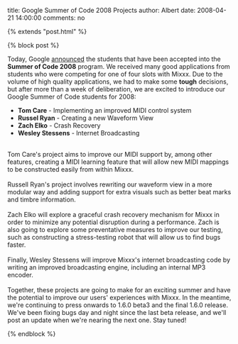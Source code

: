 title: Google Summer of Code 2008 Projects
author: Albert
date: 2008-04-21 14:00:00
comments: no

{% extends "post.html" %}

{% block post %}

Today, Google <a href="http://code.google.com/soc/2008/">announced</a>
 the students that have been accepted into the <span style="font-weight: bold;">Summer of Code 2008</span>
 program. We received many good applications from students who were competing for one of four slots with Mixxx. Due to the volume of high quality applications, we had to make some <span style="font-weight: bold;">tough</span>
 decisions, but after more than a week of deliberation, we are excited to introduce our Google Summer of Code students for 2008:<br />
<ul><li><span style="font-weight: bold;">Tom Care</span>
 - Implementing an improved MIDI control system</li>
<li><span style="font-weight: bold;">Russel Ryan</span>
 - Creating a new Waveform View</li>
<li><span style="font-weight: bold;">Zach Elko</span>
 - Crash Recovery</li>
<li><span style="font-weight: bold;">Wesley Stessens</span>
 - Internet Broadcasting</li>
<br />
</ul>
Tom Care's project aims to improve our MIDI support by, among other features, creating a MIDI learning feature that will allow new MIDI mappings to be constructed easily from within Mixxx. <br />
<br />
Russell Ryan's project involves rewriting our waveform view in a more modular way and adding support for extra visuals such as better beat marks and timbre information. <br />
<br />
Zach Elko will explore a graceful crash recovery mechanism for Mixxx in order to minimize any potential disruption during a performance. Zach is also going to explore some preventative measures to improve our testing, such as constructing a stress-testing robot that will allow us to find bugs faster.<br />
<br />
Finally, Wesley Stessens will improve Mixxx's internet broadcasting code by writing an improved broadcasting engine, including an internal MP3 encoder. <br />
<br />
Together, these projects are going to make for an exciting summer and have the potential to improve our users' experiences with Mixxx. In the meantime, we're continuing to press onwards to 1.6.0 beta3 and the final 1.6.0 release. We've been fixing bugs day and night since the last beta release, and we'll post an update when we're nearing the next one. Stay tuned!

{% endblock %}

